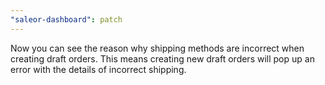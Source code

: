 ```yaml
---
"saleor-dashboard": patch
---
```


Now you can see the reason why shipping methods are incorrect when creating draft orders. This means creating new draft orders will pop up an error with the details of incorrect shipping.
